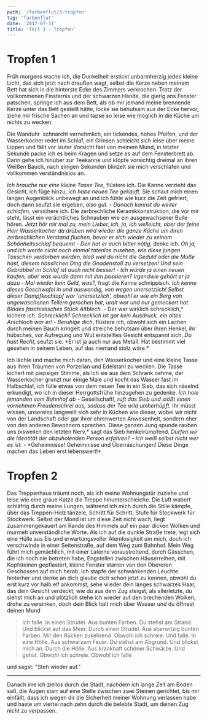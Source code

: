 ```yaml
---
path: '/farbenflut/3-tropfen'
tag: 'farbenflut'
date: '2017-07-11'
title: 'Teil 3 - Tropfen'
---
```


# Tropfen 1

Früh morgens wache ich, die Dunkelheit erstickt unbarmherzig jedes kleine Licht, das sich jetzt nach draußen wagt, selbst die Kerze neben meinem Bett hat sich in die hinterste Ecke des Zimmers verkrochen. Trotz der vollkommenen Finsternis und der schwarzen Hände, die gierig ans Fenster patschen, springe ich aus dem Bett, als ob mir jemand meine brennende Kerze unter das Bett gestellt hätte, locke sie behutsam aus der Ecke hervor, ziehe mir frische Sachen an und tapse so leise wie möglich in die Küche um nichts zu wecken.

Die Wanduhr  schnarcht vernehmlich, ein tickendes, hohes Pfeifen, und der Wasserkocher redet im Schlaf, ein Grinsen schleicht sich leise über meine Lippen und fällt vor lauter Vorsicht fast von meinem Mund, in letzter Sekunde packe ich es beim Kragen und setze es auf dem Fensterbrett ab. Dann gehe ich hinüber zur Teekanne und klopfe vorsichtig dreimal an ihren Weißen Bauch, nach einigen Sekunden blinzelt sie mich verschlafen und vollkommen verständnislos an.

_Ich brauche nur eine kleine Tasse Tee_, flüstere ich. Die Kanne verzieht das Gesicht, ich füge hinzu, _ich habe neuen Tee gekauft_. Sie schaut mich einen langen Augenblick unbewegt an und ich fühle wie kurz die Zeit gefriert, doch dann seufzt sie ergeben, _also gut_. - _Danach kannst du weiter schlafen_, versichere ich. Die zerbrechliche Keramikkonstruktion, die vor mir steht, lässt ein verächtliches Schnauben wie ein ausgewachsener Bulle hören. _Jetzt hör mir mal zu, mein Lieber, ich, ja, ich vielleicht, aber der feine Herr Wasserkocher da drüben wird wieder die ganze Küche um ihren zerbrechlichen Verstand fluchen, bevor er sich wieder zu seinem Schönheitsschlaf bequemt - Den hat er auch bitter nötig,_ denke ich. *Oh ja, und ich werde nicht noch einmal tatenlos zusehen, wie diese jungen Tässchen verdorben werden, bloß weil du nicht die Geduld oder die Muße hast, diesem hässlichen Ding die Gnadenstoß zu versetzen! Und sein Gebrabbel im Schlaf ist auch nicht besser!* - _Ich würde ja einen neuen kaufen, aber was würde dann mit ihm passieren? Irgendwie gehört er ja dazu_ - _Mal wieder kein Geld, was?_, fragt die Kanne schnippisch. _Ich kenne dieses Geschwafel in und auswendig, von wegen unersetzlich! Selbst dieser Dampfkochtopf war 'unersetzlich', obwohl er wie ein Berg von ungewaschenen Tellern gerochen hat, uralt war und nur gemeckert hat. Blödes faschistisches Stück Altblech._ - Der war wirklich schrecklich,* kichere ich. *Schrecklich? Schrecklich ist gar kein Ausdruck, ein altes Arschloch war er!* - *Beruhige dich*, flüstere ich, obwohl sich ein Lachen durch meinen Bauch kringelt und streiche behutsam über ihren Henkel, ihr hübsches, vor Aufregung und Wut entstelltes Gesicht entspannt sich. *Du hast Recht*, seufzt sie. *Er ist ja auch nur aus Metall. Hat bestimmt viel gesehen in seinem Leben, auf das niemand stolz wäre.\*

Ich lächle und mache mich daran, den Wasserkocher und eine kleine Tasse aus ihren Träumen von Porzellan und Edelstahl zu wecken. Die Tasse kichert mit piepsiger Stimme, als ich sie aus dem Schrank nehme, der Wasserkocher grunzt nur einige Male und kocht das Wasser fast im Halbschlaf, ich fülle etwas von dem neuen Tee in ein Sieb, das sich näselnd erkundigt, wo ich in dieser Herrgottsfrühe hinzugehen zu gedenke. _Ich hole jemanden vom Bahnhof ab_ - Gesellschaft!, _ruft das Sieb und stößt einen vornehmen Freudenschrei aus, sodass der Tee wild umherhüpft._ Ihr müsst wissen, unsereins langweilt sich sehr in Küchen wie dieser, wobei wir nicht von der Landschaft oder gar ihrer ehrenwerten Anwesenheit, sondern eher von den anderen Bewohnern sprechen. Diese ganzen Jung spunde rauben uns bisweilen den letzten Nerv,* sagt das Sieb henkelrümpfend. *Dürfen wir die Identität der abzuholenden Person erfahren?* - *Ich weiß selbst nicht wer es ist.* - *Geheimnisse! Geheimnisse und Überraschungen! Diese Dinge machen das Leben erst lebenswert!\*

# Tropfen 2

Das Treppenhaus träumt noch, als ich meine Wohnungstür zuziehe und leise wie eine graue Katze die Treppe hinunterschleiche. Die Luft wabert schläfrig durch meine Lungen, während ich mich durch die Stille kämpfe, über das Treppen-Holz tänzele, Schritt für Schritt, Stufe für Stockwerk für Stockwerk. Selbst der Mond ist um diese Zeit nicht wach, liegt zusammengekauert am Rande des Himmels auf ein paar dicken Wolken und murmelt unverständliche Worte.
Als ich auf die dunkle Straße trete, legt sich eine Hülle aus Eis und erwartungsvoller Atemlosigkeit um mich, doch ich verschwinde in einer Seitenstraße, auf dem Weg zum Bahnhof. Mein Weg führt mich gemächlich, mit einer Laterne voraustrottend, durch Gässchen, die ich noch nie betreten habe, Engstellen zwischen Häuserreihen, mit Kopfsteinen gepflastert, kleine Fenster starren von den Obereren Geschossen auf mich herab.
Ich stapfe der schwankenden Leuchte hinterher und denke an dich glaube dich schon jetzt zu kennen, obwohl du erst kurz vor halb elf ankommst, sehe wieder dein langes schwarzes Haar, das dein Gesicht verdeckt, wie du aus dem Zug steigst, als allerletzte, du siehst mich an und plötzlich stehe ich wieder auf den brechenden Wolken, drohe zu versinken, doch dein Blick hält mich über Wasser und du öffnest deinen Mund

> Ich falle. In einen Strudel. Aus bunten Farben. Du stehst am Strand. Und blickst auf das Meer. Durch einen Strudel. Aus aberwitzig bunten Farben. Mir den Rücken zukehrend. Obwohl ich schreie. Und falle. In eine Hölle. Aus schwarzem Feuer. Du stehst am Abgrund. Und blickst mich an. Durch die Hölle. Aus krankhaft schöner Schwärze. Und gehst. Obwohl ich schreie. Obwohl ich falle

und sagst: "Steh wieder auf."

---

Danach irre ich ziellos durch die Stadt, nachdem ich lange Zeit am Boden saß, die Augen starr auf eine Stelle zwischen zwei Steinen gerichtet, bis mir einfällt, dass ich wegen dir die Sicherheit meiner Wohnung verlassen habe und haste um viertel nach zehn durch die belebte Stadt, um deinen Zug nicht zu verpassen.

